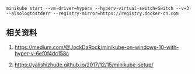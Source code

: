 ```
minikube start --vm-driver=hyperv --hyperv-virtual-switch=Switch --v=3 --alsologtostderr --registry-mirror=https://registry.docker-cn.com
```

## 相关资料
1. https://medium.com/@JockDaRock/minikube-on-windows-10-with-hyper-v-6ef0f4dc158c

2. https://yalishizhude.github.io/2017/12/15/minikube-setup/